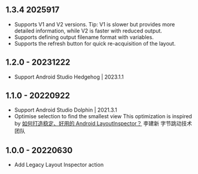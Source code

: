 ## 1.3.4 2025917
* Supports V1 and V2 versions.
Tip: V1 is slower but provides more detailed information, while V2 is faster with reduced output.
* Supports defining output filename format with variables.
* Supports the refresh button for quick re-acquisition of the layout.

## 1.2.0 - 20231222
* Support Android Studio Hedgehog | 2023.1.1

## 1.1.0 - 20220922
* Support Android Studio Dolphin | 2021.3.1
* Optimise selection to find the smallest view
  This optimization is inspired by [如何打造稳定、好用的 Android LayoutInspector？](https://mp.weixin.qq.com/s/Fzh6ZhyothpOGWjNMm3ubg)
  李建新 字节跳动技术团队

## 1.0.0 - 20220630
* Add Legacy Layout Inspector action
